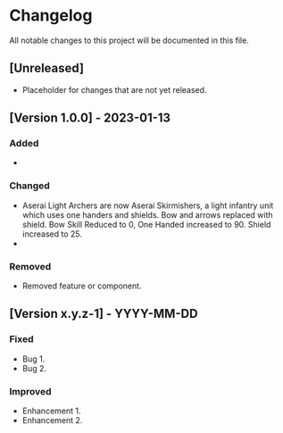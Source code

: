 # Changelog

All notable changes to this project will be documented in this file.

## [Unreleased]

- Placeholder for changes that are not yet released.

## [Version 1.0.0] - 2023-01-13

### Added

- 

### Changed

- Aserai Light Archers are now Aserai Skirmishers, a light infantry unit which uses one handers and shields. Bow and arrows replaced with shield. Bow Skill Reduced to 0, One Handed increased to 90. Shield increased to 25.
- 


### Removed

- Removed feature or component.

## [Version x.y.z-1] - YYYY-MM-DD

### Fixed

- Bug 1.
- Bug 2.

### Improved

- Enhancement 1.
- Enhancement 2.

